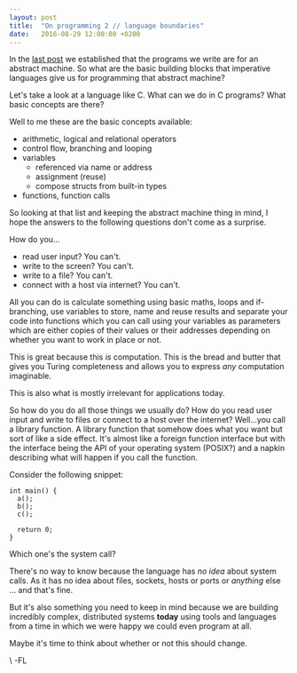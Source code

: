 ```yaml
---
layout: post
title:  "On programming 2 // language boundaries"
date:   2016-08-29 12:00:00 +0200
---
```


In the [last post](http://www.sleepingrhino.com/2016/08/25/progamming1.html)
we established that the programs we write are for an abstract machine.
So what are the basic building blocks that imperative languages give us
for programming that abstract machine?

Let's take a look at a language like C. What can we do in C programs?
What basic concepts are there?

Well to me these are the basic concepts available:

* arithmetic, logical and relational operators
* control flow, branching and looping
* variables
  * referenced via name or address
  * assignment (reuse)
  * compose structs from built-in types
* functions, function calls

So looking at that list and keeping the abstract machine thing in mind,
I hope the answers to the following questions don't come as a surprise.

How do you...

* read user input? You can't.
* write to the screen? You can't.
* write to a file? You can't.
* connect with a host via internet? You can't.

All you can do is calculate something using basic maths, loops and
if-branching, use variables to store, name and reuse results and
separate your code into functions which you can call using your variables
as parameters which are either copies of their values or their addresses
depending on whether you want to work in place or not.

This is great because this *is* computation. This is the bread and butter
that gives you Turing completeness and allows you to express *any*
computation imaginable.

This is also what is mostly irrelevant for applications today.

So how do you do all those things we usually do? How do you read user
input and write to files or connect to a host over the internet?
Well...you call a library function. A library function that somehow
does what you want but sort of like a side effect. It's almost like a
foreign function interface but with the interface being the API of your
operating system (POSIX?) and a napkin describing what will happen if
you call the function.

Consider the following snippet:

    int main() {
      a();
      b();
      c();

      return 0;
    }

Which one's the system call?

There's no way to know because the language has *no idea* about system calls.
As it has no idea about files, sockets, hosts or ports or *anything* else ...
and that's fine.

But it's also something you need to keep in mind because we are building
incredibly complex, distributed systems **today** using tools and languages
from a time in which we were happy we could even program at all.

Maybe it's time to think about whether or not this should change.

\\
-FL
